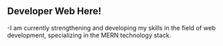 ## Developer Web Here!
-I am currently strengthening and developing my skills in the field of web development, specializing in the MERN technology stack.

<!--
**Julio-G-Marrero/Julio-G-Marrero** is a ✨ _special_ ✨ repository because its `README.md` (this file) appears on your GitHub profile.

Here are some ideas to get you started:

- 👯 I’m looking to collaborate on ...
- 🤔 I’m looking for help with ...
- 💬 Ask me about ...
- 📫 How to reach me: ...
- 😄 Pronouns: ...
- ⚡ Fun fact: ...
-->
